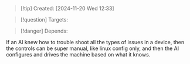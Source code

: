 
>[!tip] Created: [2024-11-20 Wed 12:33]

>[!question] Targets: 

>[!danger] Depends: 

If an AI knew how to trouble shoot all the types of issues in a device, then the controls can be super manual, like linux config only, and then the AI configures and drives the machine based on what it knows.